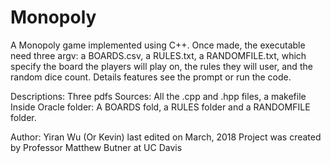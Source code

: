 # Monopoly
A Monopoly game implemented using C++. Once made, the executable need three argv: a BOARDS.csv, a RULES.txt, a RANDOMFILE.txt, which specify the board the players will play on, the rules they will user, and the random dice count. Details features see the prompt or run the code.

Descriptions: 
  Three pdfs
Sources:
  All the .cpp and .hpp files, a makefile
Inside Oracle folder:
  A BOARDS fold, a RULES folder and a RANDOMFILE folder.
  
Author: 
  Yiran Wu (Or Kevin)   last edited on March, 2018 
  Project was created by Professor Matthew Butner at UC Davis

